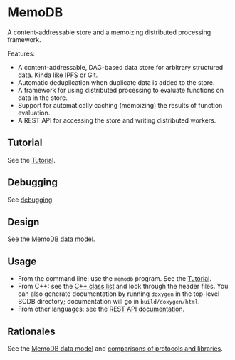 # MemoDB

A content-addressable store and a memoizing distributed processing framework.

Features:

- A content-addressable, DAG-based data store for arbitrary structured data.
  Kinda like IPFS or Git.
- Automatic deduplication when duplicate data is added to the store.
- A framework for using distributed processing to evaluate functions on data in
  the store.
- Support for automatically caching (memoizing) the results of function
  evaluation.
- A REST API for accessing the store and writing distributed workers.

## Tutorial

See the [Tutorial].

## Debugging

See [debugging].

## Design

See the [MemoDB data model].

## Usage

- From the command line: use the `memodb` program. See the [Tutorial].
- From C++: see the [C++ class list] and look through the header files. You can
  also generate documentation by running `doxygen` in the top-level BCDB
  directory; documentation will go in `build/doxygen/html`.
- From other languages: see the [REST API documentation].

## Rationales

See the [MemoDB data model] and [comparisons of protocols and libraries].

[C++ class list]: ./classes.md
[comparisons of protocols and libraries]: ./comparisons.md
[debugging]: ./debugging.md
[MemoDB data model]: ./data-model.md
[REST API documentation]: ./rest-api.md
[Tutorial]: ./tutorial.md
